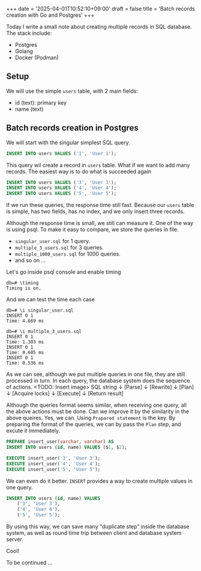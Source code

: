 +++
date = '2025-04-01T10:52:10+09:00'
draft = false
title = 'Batch records creation with Go and Postgres'
+++

Today I write a small note about creating multiple records in SQL database.
The stack include:
- Postgres
- Golang
- Docker (Podman)

## Setup

We will use the simple `users` table, with 2 main fields:
- id (text): primary key
- name (text)

## Batch records creation in Postgres

We will start with the singular simplest SQL query.

```sql
INSERT INTO users VALUES ('1', 'User 1');
```

This query wil create a record in `users` table. What if we want to add many records.
The easiest way is to do what is succeeded again

```sql
INSERT INTO users VALUES ('3', 'User 3');
INSERT INTO users VALUES ('4', 'User 4');
INSERT INTO users VALUES ('5', 'User 5');
```

If we run these queries, the response time still fast. Because our `users` table is simple, has two fields, has no index, and we only insert three records.

Although the response time is small, we still can measure it. One of the way is using psql.
To make it easy to compare, we store the queries in file.
- `singular_user.sql` for 1 query.
- `multiple_3_users.sql` for 3 queries.
- `multiple_1000_users.sql` for 1000 queries.
- and so on ...

Let's go inside psql console and enable timing

```psql
db=# \timing
Timing is on.
```

And we can test the time each case
```psql
db=# \i singular_user.sql
INSERT 0 1
Time: 4.669 ms
```

```psql
db=# \i multiple_3_users.sql
INSERT 0 1
Time: 1.303 ms
INSERT 0 1
Time: 0.605 ms
INSERT 0 1
Time: 0.536 ms
```

As we can see, although we put multiple queries in one file, they are still processed in turn.
In each query, the database system does the sequence of actions.
<TODO: Insert image>
SQL string
   ↓
[Parse]
   ↓
[Rewrite]
   ↓
[Plan]
   ↓
[Acquire locks]
   ↓
[Execute]
   ↓
[Return result]

Although the queries format seems similar, when receiving one query, all the above actions must be done.
Can we improve it by the similarity in the above queires.
Yes, we can. Using `Prapared statement` is the key. By preparing the format of the queries, we can by pass the `Plan` step, and excute it immediately.

```sql
PREPARE insert_user(varchar, varchar) AS
INSERT INTO users (id, name) VALUES ($1, $2);

EXECUTE insert_user('3', 'User 3');
EXECUTE insert_user('4', 'User 4');
EXECUTE insert_user('5', 'User 5');
```

We can even do it better. `INSERT` provides a way to create multiple values in one query.
```sql
INSERT INTO users (id, name) VALUES
    ('3', 'User 3'),
    ('4', 'User 4'),
    ('5', 'User 5');
```

By using this way, we can save many "duplicate step" inside the database system, as well as round time trip between client and database system server.

Cool!


To be continued ...

